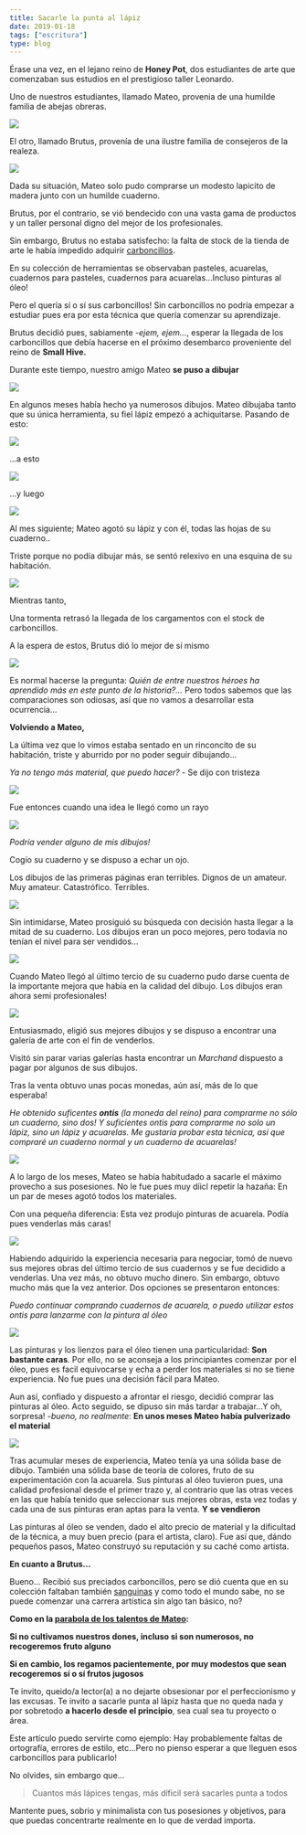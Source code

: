 ```yaml
---
title: Sacarle la punta al lápiz
date: 2019-01-18
tags: ["escritura"]
type: blog
---
```


Érase una vez, en el lejano reino de **Honey Pot**, dos estudiantes de arte que comenzaban sus estudios en el prestigioso taller Leonardo.

Uno de nuestros estudiantes, llamado Mateo, provenia de una humilde familia de abejas obreras.

![](/media/mathieu1.png)

El otro, llamado Brutus, provenía de una ilustre familia de consejeros de la realeza.

![](/media/brutus1.png)

Dada su situación, Mateo solo pudo comprarse un modesto lapicito de madera junto con un humilde cuaderno.

Brutus, por el contrario, se vió bendecido con una vasta gama de productos y un taller personal digno del mejor de los profesionales.


Sin embargo, Brutus no estaba satisfecho: la falta de stock de la tienda de arte le había impedido adquirir [carboncillos](https://fr.wikipedia.org/wiki/Fusain). 

En su colección de herramientas se observaban pasteles, acuarelas, cuadernos para pasteles, cuadernos para acuarelas...Incluso pinturas al óleo!

Pero el quería sí o sí sus carboncillos! Sin carboncillos no podría empezar a estudiar pues era por esta técnica que quería comenzar su aprendizaje. 

Brutus decidió pues, sabiamente -_ejem, ejem..._, esperar la llegada de los carboncillos que debía hacerse en el próximo desembarco proveniente del reino de **Small Hive.**

Durante este tiempo, nuestro amigo Mateo **se puso a dibujar**

![](/media/mathieu2.png)

En algunos meses había hecho ya numerosos dibujos. Mateo dibujaba tanto que su única herramienta, su fiel lápiz empezó a achiquitarse. Pasando de esto:

![](/media/crayon2.png)

...a esto

![](/media/crayon1.png)

...y luego

![](/media/crayon3.png)

Al mes siguiente; Mateo agotó su lápiz y con él, todas las hojas de su cuaderno..

Triste porque no podía dibujar más, se sentó relexivo en una esquina de su habitación.

![](/media/mathieu3.png)

Mientras tanto,

Una tormenta retrasó la llegada de los cargamentos con el stock de carboncillos.

A la espera de estos, Brutus dió lo mejor de sí mismo

![](/media/brutus2.png)

Es normal hacerse la pregunta: _Quién de entre nuestros héroes ha aprendido más en este punto de la historia?..._ Pero todos sabemos que las comparaciones son odiosas, así que no vamos a desarrollar esta ocurrencia...

**Volviendo a Mateo,**

La última vez que lo vimos estaba sentado en un rinconcito de su habitación, triste y aburrido por no poder seguir dibujando...

_Ya no tengo más material, que puedo hacer?_ - Se dijo con tristeza

![](/media/mathieu3.png)

Fue entonces cuando una idea le llegó como un rayo

![](/media/idea.png)

_Podría vender alguno de mis dibujos!_

Cogío su cuaderno y se dispuso a echar un ojo.


Los dibujos de las primeras páginas eran terribles. Dignos de un amateur. Muy amateur. Catastrófico. Terribles.

![](/media/cahier1.png)

Sin intimidarse, Mateo prosiguió su búsqueda con decisión hasta llegar a la mitad de su cuaderno. Los dibujos eran un poco mejores, pero todavía no tenían el nivel para ser vendidos...

![](/media/cahier2.png)

Cuando Mateo llegó al último tercio de su cuaderno pudo darse cuenta de la importante mejora que había en la calidad del dibujo. Los dibujos eran ahora semi profesionales!

![](/media/cahier3.png)

Entusiasmado, eligió sus mejores dibujos y se dispuso a encontrar una galería de arte con el fin de venderlos.

Visitó sin parar varias galerías hasta encontrar un _Marchand_ dispuesto a pagar por algunos de sus dibujos.

Tras la venta obtuvo unas pocas monedas, aún así, más de lo que esperaba!

_He obtenido suficentes **ontis** (la moneda del reino) para comprarme no sólo un cuaderno, sino dos! Y suficientes ontis para comprarme no solo un lápiz, sino un lápiz y acuarelas. Me gustaría probar esta técnica, así que compraré un cuaderno normal y un cuaderno de acuarelas!_


![](/media/outils.png)

A lo largo de los meses, Mateo se había habitudado a sacarle el máximo provecho a sus posesiones. No le fue pues muy díicl repetir la hazaña: En un par de meses agotó todos los materiales.

Con una pequeña diferencia: Esta vez produjo pinturas de acuarela. Podía pues venderlas más caras!

![](/media/watercolor.png)

Habiendo adquirido la experiencia necesaria para negociar, tomó de nuevo sus mejores obras del último tercio de sus cuadernos y se fue decidido a venderlas. Una vez más, no obtuvo mucho dinero. Sin embargo, obtuvo mucho más que la vez anterior. Dos opciones se presentaron entonces:


_Puedo continuar comprando cuadernos de acuarela, o puedo utilizar estos ontis para lanzarme con la pintura al óleo_

![](/media/mathieu4.png)

Las pinturas y los lienzos para el óleo tienen una particularidad: **Son bastante caras**. Por ello, no se aconseja a los principiantes comenzar por el óleo, pues es facil equivocarse y echa a perder los materiales si no se tiene experiencia. No fue pues una decisión fácil para Mateo.

Aun así, confiado y dispuesto a afrontar el riesgo, decidió comprar las pinturas al óleo. Acto seguido, se dipuso sin más tardar a trabajar...Y oh, sorpresa! -_bueno, no realmente_: **En unos meses Mateo había pulverizado el material**

![](/media/peinture.png)

Tras acumular meses de experiencia, Mateo tenía ya una sólida base de dibujo. También una sólida base de teoría de colores, fruto de su experimentación con la acuarela. Sus pinturas al óleo tuvieron pues, una calidad profesional desde el primer trazo y, al contrario que las otras veces en las que había tenido que seleccionar sus mejores obras, esta vez todas y cada una de sus pinturas eran aptas para la venta. **Y se vendieron**

Las pinturas al óleo se venden, dado el alto precio de material y la dificultad de la técnica, a muy buen precio (para el artista, claro). Fue así que, dándo pequeños pasos, Mateo construyó su reputación y su caché como artista.


**En cuanto a Brutus...**

Bueno... Recibió sus preciados carboncillos, pero se dió cuenta que en su colección faltaban también [sanguinas](https://fr.wikipedia.org/wiki/Sanguine) y como todo el mundo sabe, no se puede comenzar una carrera artística sin algo tan básico, no?

**Como en la [parabola de los talentos de Mateo](https://fr.wikipedia.org/wiki/Parabole_des_talents):**

**Si no cultivamos nuestros dones, incluso si son numerosos, no recogeremos fruto alguno**

**Si en cambio, los regamos pacientemente, por muy modestos que sean recogeremos sí o sí frutos jugosos**

Te invito, queido/a lector(a) a no dejarte obsesionar por el perfeccionismo y las excusas.
Te invito a sacarle punta al lápiz hasta que no queda nada y por sobretodo **a hacerlo desde el principio**, sea cual sea tu proyecto o área. 

Este artículo puedo servirte como ejemplo: Hay probablemente faltas de ortografía, errores de estilo, etc...Pero no pienso esperar a que lleguen esos carboncillos para publicarlo!

No olvides, sin embargo que...

>Cuantos más lápices tengas, más díficil será sacarles punta a todos

Mantente pues, sobrio y minimalista con tus posesiones y objetivos, para que puedas concentrarte realmente en lo que de verdad importa.
